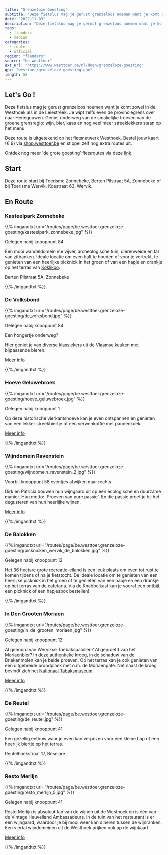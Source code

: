 ```yaml
---
title: "Grenzeloze Goesting"
subtitle: "Deze fietslus mag je gerust grenzeloos noemen want je komt zowel in de Westhoek als in de Leiestreek"
date: "2022-11-03"
description: "Deze fietslus mag je gerust grenzeloos noemen want je komt zowel in de Westhoek als in de Leiestreek" 
tags:
  - flanders
  - medium
categories: 
  - route
  - official
region: "flanders"
source: "be.westtoer"
ext_url: "https://www.westtoer.be/nl/doen/grenzeloze-goesting"
gpx: "westtoer/grenzeloze_goesting.gpx"
length: 58
---
```


## Let's Go !

Deze fietslus mag je gerust grenzeloos noemen want je komt zowel in de Westhoek als in de Leiestreek. Je wipt zelfs even de provinciegrens over naar Henegouwen. Geniet onderweg van de smakelijke troeven van de groene grensregio: wijn, bier, kaas en nog veel meer streeklekkers staan op het menu. 

Deze route is uitgetekend op het fietsnetwerk Westhoek. Bestel jouw kaart (€ 9) via [shop.westtoer.be](https://shop.westtoer.be/nl/product/fietsnetwerkkaart-20-westhoek) en stippel zelf nog extra routes uit. 

Ontdek nog meer 'de grote goesting' fietsroutes via deze [link](https://www.westtoer.be/nl/grotegoesting/fietsen).

## Start 

Deze route start bij Toerisme Zonnebeke, Berten Pilstraat 5A, Zonnebeke of bij Toerisme Wervik, Koestraat 63, Wervik. 

## En Route

### Kasteelpark Zonnebeke

{{% imgandtxt url="/routes/page/be.westtoer.grenzeloze-goesting/kasteelpark_zonnebeke.jpg" %}}

Gelegen nabij knooppunt 84

Een mooi wandeldomein me vijver, archeologische tuin, dierenweide en tal van zitbanken. Ideale locatie om even halt te houden of voor je vertrekt, te genieten van een heerlijke picknick in het groen of van een hapje en drankje op het terras van [Koklikoo](https://www.westtoer.be/nl/eten-drinken/koklikoo).

Berten Pilstraat 5A, Zonnebeke

{{% /imgandtxt %}}

### De Volksbond

{{% imgandtxt url="/routes/page/be.westtoer.grenzeloze-goesting/de_volksbond.jpg" %}}

Gelegen nabij knooppunt 84

Een hongertje onderweg?

HIer geniet je van diverse klassiekers uit de Vlaamse keuken met bijpassende bieren.

[Meer info](https://www.westtoer.be/nl/eten-drinken/de-volksbond)

{{% /imgandtxt %}}

### Hoeve Geluwebroek

{{% imgandtxt url="/routes/page/be.westtoer.grenzeloze-goesting/hoeve_geluwebroek.jpg" %}}

Gelegen nabij knooppunt 1

Op deze historische vierkantshoeve kan je even ontspannen en genieten van een lekker streekbiertje of een verwenkoffie met pannenkoek. 

[Meer info](https://www.westtoer.be/nl/eten-drinken/hoeve-geluwebroek) 

{{% /imgandtxt %}}

### Wijndomein Ravenstein

{{% imgandtxt url="/routes/page/be.westtoer.grenzeloze-goesting/wijndomein_ravenstein_2.jpg" %}}

Voorbij knooppunt 58 eventjes afwijken naar rechts

Dirk en Patricia bouwen hun wijngaard uit op een ecologische en duurzame manier. Hun motto: 'Proeven van pure passie'. En die passie proef je bij het degusteren van hun heerlijke wijnen.

[Meer info](https://www.westtoer.be/nl/eten-drinken/wijndomein-ravenstein)

{{% /imgandtxt %}}

### De Balokken

{{% imgandtxt url="/routes/page/be.westtoer.grenzeloze-goesting/picknicken_wervik_de_balokken.jpg" %}}

Gelegen nabij knooppunt 12

Het 36 hectare grote recreatie-eiland is een leuk plaats om even tot rust te komen tijdens of na je fietstocht. De ideale locatie om te genieten van een heerlijke picknick in het groen of te genieten van een hapje en een drankje op het terras van de cafetaria. Via de Knabbelkast kan je vooraf een ontbijt, een picknick of een hapjesbox bestellen! 

{{% /imgandtxt %}}

### In Den Grooten Moriaen

{{% imgandtxt url="/routes/page/be.westtoer.grenzeloze-goesting/in_de_grooten_moriaen.jpg" %}}

Gelegen nabij knooppunt 12

Al gehoord van Wervikse Toebakspalullen? Al geproefd van het Moriaenbier? In deze authentieke kroeg, in de schaduw van de Briekenmolen kan je beide proeven. Op het terras kan je ook genieten van een uitgebreide broodplank met o.m. de Moriaenpaté. Net naast de kroeg bevindt zich het [Nationaal Tabaksmuseum](https://www.westtoer.be/nl/doen/nationaal-tabaksmuseum). 

[Meer info](https://www.westtoer.be/nl/eten-drinken/den-grooten-moriaen)

{{% /imgandtxt %}}

### De Reutel 

{{% imgandtxt url="/routes/page/be.westtoer.grenzeloze-goesting/de_reutel.jpg" %}}

Gelegen nabij knooppunt 41

Een gezellig eethuis waar je even kan verpozen voor een kleine hap of een heerlijk biertje op het terras.

Reutelhoekstraat 17, Beselare

{{% /imgandtxt %}}

### Resto Merlijn

{{% imgandtxt url="/routes/page/be.westtoer.grenzeloze-goesting/resto_merlijn_0.jpg" %}}

Gelegen nabij knooppunt 41

Resto Merlijn is absoluut fan van de wijnen uit de Westhoek en is één van de Vintage Heuvelland Ambassadeurs. In de tuin van het restaurant is er een wijngaard, waardoor je bij mooi weer kan dineren tussen de wijnranken. Een viertal wijndomeinen uit de Westhoek prijken ook op de wijnkaart.

[Meer info](https://www.westtoer.be/nl/eten-drinken/merlijn)

{{% /imgandtxt %}}
